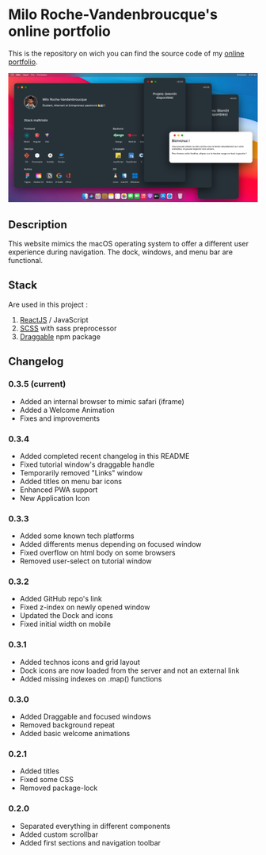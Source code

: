 # Milo Roche-Vandenbroucque's online portfolio

This is the repository on wich you can find the source code of my [online portfolio](https://miloroche.fr).

![demo image](./src/assets/demo.png)
## Description

This website mimics the macOS operating system to offer a different user experience during navigation. The dock, windows, and menu bar are functional.

## Stack

Are used in this project :
1. [ReactJS](https://reactjs.org/) / JavaScript
2. [SCSS](https://sass-lang.com/) with sass preprocessor
3. [Draggable](https://www.npmjs.com/package/react-draggable) npm package

## Changelog

### 0.3.5 (current)

- Added an internal browser to mimic safari (iframe)
- Added a Welcome Animation
- Fixes and improvements

### 0.3.4

- Added completed recent changelog in this README
- Fixed tutorial window's draggable handle
- Temporarily removed "Links" window
- Added titles on menu bar icons
- Enhanced PWA support
- New Application Icon

### 0.3.3

- Added some known tech platforms
- Added differents menus depending on focused window
- Fixed overflow on html body on some browsers
- Removed user-select on tutorial window

### 0.3.2

- Added GitHub repo's link
- Fixed z-index on newly opened window
- Updated the Dock and icons
- Fixed initial width on mobile

### 0.3.1 

- Added technos icons and grid layout
- Dock icons are now loaded from the server and not an external link
- Added missing indexes on .map() functions

### 0.3.0

- Added Draggable and focused windows
- Removed background repeat  
- Added basic welcome animations

### 0.2.1

- Added titles 
- Fixed some CSS 
- Removed package-lock

### 0.2.0

- Separated everything in different components 
- Added custom scrollbar
- Added first sections and navigation toolbar
